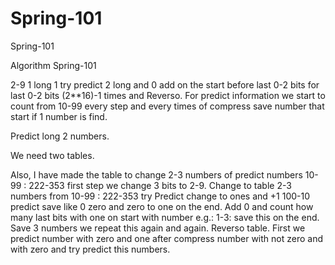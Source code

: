 # Spring-101
Spring-101

Algorithm Spring-101

2-9 1 long 1  try predict 2 long and 0 add on the start before last 0-2 bits for last 0-2 bits (2**16)-1 times and Reverso. For predict information we start to count from 10-99 every step and every times of compress save number that start if 1 number is find.

Predict long 2 numbers.

We need two tables.


Also, I have made the table to change 2-3 numbers of predict numbers 10-99 : 222-353 first step we change 3 bits to 2-9. Change to table 2-3 numbers from 10-99 : 222-353  try Predict change to ones and +1 100-10 predict save like 0 zero and zero to one on the end. Add 0 and count how many last bits with one on start with number e.g.: 1-3: save this on the end. Save 3 numbers we repeat this again and again. Reverso table. First we predict number with zero and one after compress number with not zero and with zero and try predict this numbers.
